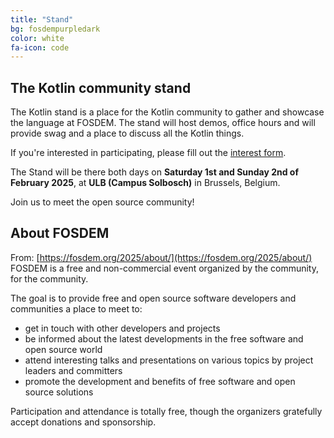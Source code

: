 ```yaml
---
title: "Stand"
bg: fosdempurpledark
color: white
fa-icon: code
---
```


## The Kotlin community stand

The Kotlin stand is a place for the Kotlin community to gather and showcase the language at FOSDEM. The stand will host demos, office hours and will provide swag and a place to discuss all the Kotlin things.

If you're interested in participating, please fill out the [interest form](https://forms.gle/1whULuqDWAFVwWUP7).

The Stand will be there both days on **Saturday 1st and Sunday 2nd of February 2025**, at **ULB (Campus Solbosch)** in Brussels, Belgium.

Join us to meet the open source community!

## About FOSDEM

From: [https://fosdem.org/2025/about/](https://fosdem.org/2025/about/)
FOSDEM is a free and non-commercial event organized by the community, for the community.

The goal is to provide free and open source software developers and communities a place to meet to:

- get in touch with other developers and projects
- be informed about the latest developments in the free software and open source world
- attend interesting talks and presentations on various topics by project leaders and committers
- promote the development and benefits of free software and open source solutions

Participation and attendance is totally free, though the organizers gratefully accept donations and sponsorship.
